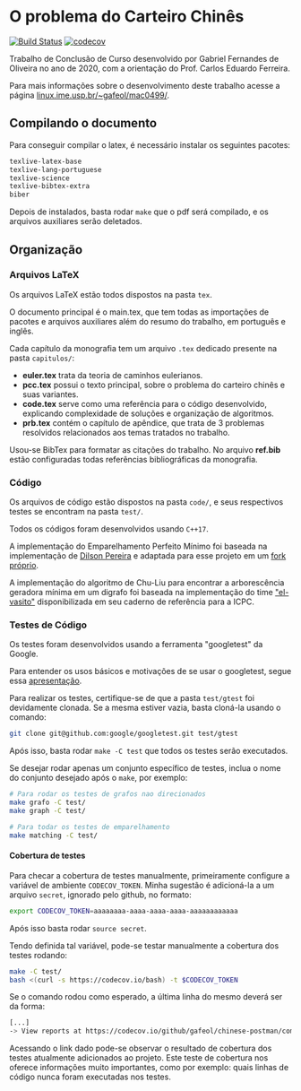 # O problema do Carteiro Chinês

[![Build Status](https://travis-ci.org/gafeol/chinese-postman.svg?branch=master)](https://travis-ci.org/gafeol/chinese-postman)
[![codecov](https://codecov.io/gh/gafeol/chinese-postman/branch/master/graph/badge.svg)](https://codecov.io/gh/gafeol/chinese-postman)

Trabalho de Conclusão de Curso desenvolvido por Gabriel Fernandes de Oliveira no ano de 2020, com a orientação do Prof. Carlos Eduardo Ferreira.

Para mais informações sobre o desenvolvimento deste trabalho acesse a página [linux.ime.usp.br/~gafeol/mac0499/](https://www.linux.ime.usp.br/~gafeol/mac0499/).

## Compilando o documento

Para conseguir compilar o latex, é necessário instalar os seguintes pacotes:

```bash
texlive-latex-base
texlive-lang-portuguese
texlive-science
texlive-bibtex-extra
biber
```

Depois de instalados, basta rodar `make` que o pdf será compilado, e os arquivos auxiliares serão deletados.

## Organização

### Arquivos LaTeX

Os arquivos LaTeX estão todos dispostos na pasta `tex`.

O documento principal é o main.tex, que tem todas as importações de pacotes e arquivos auxiliares além do resumo do trabalho, em português e inglês.

Cada capítulo da monografia tem um arquivo `.tex` dedicado presente na pasta `capitulos/`:

- **euler.tex** trata da teoria de caminhos eulerianos.
- **pcc.tex** possui o texto principal, sobre o problema do carteiro chinês e suas variantes.
- **code.tex** serve como uma referência para o código desenvolvido, explicando complexidade de soluções e organização de algoritmos.
- **prb.tex** contém o capítulo de apêndice, que trata de 3 problemas resolvidos relacionados aos temas tratados no trabalho.

Usou-se BibTex para formatar as citações do trabalho.
No arquivo **ref.bib** estão configuradas todas referências bibliográficas da monografia.

### Código

Os arquivos de código estão dispostos na pasta `code/`, e seus respectivos testes se encontram na pasta `test/`.

Todos os códigos foram desenvolvidos usando `C++17`.

A implementação do Emparelhamento Perfeito Mínimo foi baseada na implementação de [Dilson Pereira](https://github.com/dilsonpereira/Minimum-Cost-Perfect-Matching) e adaptada para esse projeto em um [fork próprio](https://github.com/gafeol/Minimum-Cost-Perfect-Matching).

A implementação do algoritmo de Chu-Liu para encontrar a arborescência geradora mínima em um digrafo foi baseada na implementação do time ["el-vasito"](https://github.com/mhunicken/icpc-team-notebook-el-vasito) disponibilizada em seu caderno de referência para a ICPC.

### Testes de Código

Os testes foram desenvolvidos usando a ferramenta "googletest" da Google.

Para entender os usos básicos e motivações de se usar o googletest, segue essa [apresentação](https://docs.google.com/presentation/d/1miS-qttABKfkIT9TG_HU6Kn3FrxZ9VNHD7nHIL4_3wE/present#slide=id.i0).

Para realizar os testes, certifique-se de que a pasta `test/gtest` foi devidamente clonada.
Se a mesma estiver vazia, basta cloná-la usando o comando:

```bash
git clone git@github.com:google/googletest.git test/gtest
```

Após isso, basta rodar `make -C test` que todos os testes serão executados.

Se desejar rodar apenas um conjunto específico de testes, inclua o nome do conjunto desejado após o `make`, por exemplo:

```bash
# Para rodar os testes de grafos nao direcionados
make grafo -C test/
make graph -C test/

# Para todar os testes de emparelhamento
make matching -C test/
```

#### Cobertura de testes

Para checar a cobertura de testes manualmente, primeiramente configure a variável de ambiente `CODECOV_TOKEN`.
Minha sugestão é adicioná-la a um arquivo `secret`, ignorado pelo github, no formato:

```bash
export CODECOV_TOKEN=aaaaaaaa-aaaa-aaaa-aaaa-aaaaaaaaaaaa
```

Após isso basta rodar `source secret`.

Tendo definida tal variável, pode-se testar manualmente a cobertura dos testes rodando:

```bash
make -C test/
bash <(curl -s https://codecov.io/bash) -t $CODECOV_TOKEN
```

Se o comando rodou como esperado, a última linha do mesmo deverá ser da forma:

```bash
[...]
-> View reports at https://codecov.io/github/gafeol/chinese-postman/commit/f81abd57f0e0238709a4000cd179163b32124ddb
```

Acessando o link dado pode-se observar o resultado de cobertura dos testes atualmente adicionados ao projeto.
Este teste de cobertura nos oferece informações muito importantes, como por exemplo: quais linhas de código nunca foram executadas nos testes.

